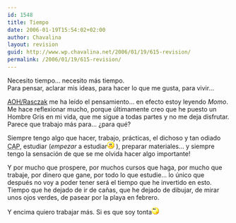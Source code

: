 ```yaml
---
id: 1548
title: Tiempo
date: 2006-01-19T15:54:02+02:00
author: Chavalina
layout: revision
guid: http://www.wp.chavalina.net/2006/01/19/615-revision/
permalink: /2006/01/19/615-revision/
---
```

Necesito tiempo… necesito más tiempo.  
Para pensar, aclarar mis ideas, para hacer lo que me gusta, para vivir…

<a href="http://www.chavalina.net/comentar.php?idpost=615#c6334" target="_blank">AOH/Rasczak</a> me ha leído el pensamiento… en efecto estoy leyendo _Momo_. Me hace reflexionar mucho, porque últimamente creo que he puesto un Hombre Gris en mi vida, que me sigue a todas partes y no me deja disfrutar. Parece que trabajo más para… &iquest;para qué?

Siempre tengo algo que hacer, trabajo, prácticas, el dichoso y tan odiado <acronym title="Curso de Adaptación Pedagógica">CAP</acronym>, estudiar (_empezar_ a estudiar![emo](/imagenes/emoticonos/triste.gif) ), preparar materiales… y siempre tengo la sensación de que se me olvida hacer algo importante!

Y por mucho que prospere, por muchos cursos que haga, por mucho que trabaje, por dinero que gane, por todo lo que estudie… lo único que después no voy a poder tener será el tiempo que he invertido en esto. Tiempo que he dejado de ir de ca&ntilde;as, que he dejado de dibujar, de mirar unos ojos verdes, de pasear por la playa en febrero.

Y encima quiero trabajar más. Si es que soy tonta![emo](/imagenes/emoticonos/pensativo.gif)